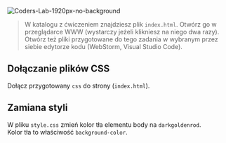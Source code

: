 ![Coders-Lab-1920px-no-background](https://user-images.githubusercontent.com/152855/73064373-5ed69780-3ea1-11ea-8a71-3d370a5e7dd8.png)



> W katalogu z ćwiczeniem znajdziesz plik `index.html`. Otwórz go w przeglądarce WWW (wystarczy jeżeli klikniesz na niego dwa razy).  
> Otwórz też pliki przygotowane do tego zadania w wybranym przez siebie edytorze kodu (WebStorm, Visual Studio Code). 


## Dołączanie plików CSS

Dołącz przygotowany `css` do strony (`index.html`).


## Zamiana styli

W pliku `style.css` zmień kolor tła elementu body na `darkgoldenrod`.  
Kolor tła to właściwość `background-color`.
